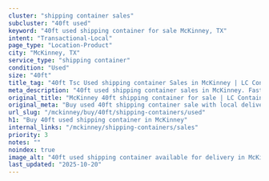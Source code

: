 ```yaml
---
cluster: "shipping container sales"
subcluster: "40ft used"
keyword: "40ft used shipping container for sale McKinney, TX"
intent: "Transactional-Local"
page_type: "Location-Product"
city: "McKinney, TX"
service_type: "shipping container"
condition: "Used"
size: "40ft"
title_tag: "40ft Tsc Used shipping container Sales in McKinney | LC Container"
meta_description: "40ft used shipping container sales in McKinney. Fast delivery, competitive pricing. Serving shipping containers area. Quote ID: 8QU. Call (214) 524-4168 for your free quote today."
original_title: "McKinney 40ft shipping container for sale | LC Container"
original_meta: "Buy used 40ft shipping container sale with local delivery in McKinney, TX. LC Container — local Since 2003. Request a fast quote today."
url_slug: "/mckinney/buy/40ft/shipping-containers/used"
h1: "Buy 40ft used shipping container in McKinney"
internal_links: "/mckinney/shipping-containers/sales"
priority: 3
notes: ""
noindex: true
image_alt: "40ft used shipping container available for delivery in McKinney"
last_updated: "2025-10-20"
---
```


<!-- TODO: Add unique city/inventory copy, images, and internal links here. -->
